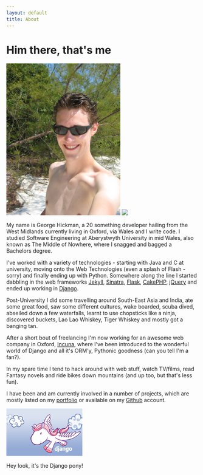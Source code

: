 ```yaml
---
layout: default
title: About
---
```


<div id="pic">
  <h1>Him there, that's me</h1>
  <img id="me" src="images/george.jpg" width="300" alt="George Hickman">
  <img id="arrow" src="images/arrow.jpg">
</div>

My name is George Hickman, a 20 something developer hailing from the West
Midlands currently living in Oxford, via Wales and I write code. I studied
Software Engineering at Aberystwyth University in mid Wales, also known as The
Middle of Nowhere, where I snagged and bagged a Bachelors degree.

I've worked with a variety of technologies - starting with Java and C at
university, moving onto the Web Technologies (even a splash of Flash - sorry)
and finally ending up with Python. Somewhere along the line I started dabbling
in the web frameworks [Jekyll](http://github.com/richguk/jekyll),
[Sinatra](http://www.sinatrarb.com), [Flask](http://flask.pocoo.org),
[CakePHP](http://cakephp.org), [jQuery](http://jquery.com) and ended up working
in [Django](http://djangoproject.com).

Post-University I did some travelling around South-East Asia and India, ate
some great food, saw some different cultures, wake boarded, scuba dived,
abseiled down a few waterfalls, learnt to use chopsticks like a ninja,
discovered buckets, Lao Lao Whiskey, Tiger Whiskey and mostly got a banging tan.

After a short bout of freelancing I'm now working for an awesome web company in
Oxford, [Incuna](http://incuna.com), where I've been introduced to the wonderful
world of Django and all it's ORM'y, Pythonic goodness (can you tell I'm a fan?).

In my spare time I tend to hack around with web stuff, watch TV/films, read
Fantasy novels and ride bikes down mountains (and up too, but that's less fun).

I have been and am currently involved in a number of projects, which are mostly
listed on my [portfolio](/portfolio.html) or available on my
[Github](http://github.com/ghickman/) account.

<div id="django">
  <img src="images/django.png" alt="Django Pony">
  <p>Hey look, it's the Django pony!</p>
</div>
